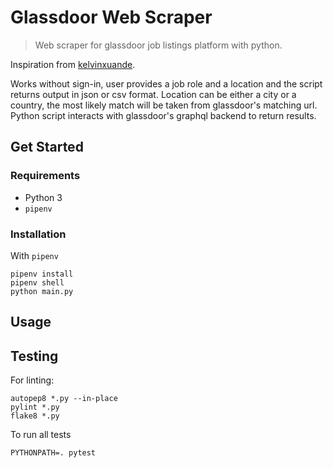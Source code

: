 # Glassdoor Web Scraper
> Web scraper for glassdoor job listings platform with python.

Inspiration from [kelvinxuande](https://github.com/kelvinxuande/glassdoor-scraper).

Works without sign-in, user provides a job role and a location and the script returns output in json or csv format.
Location can be either a city or a country, the most likely match will be taken from glassdoor's matching url.
Python script interacts with glassdoor's graphql backend to return results.

## Get Started

### Requirements

- Python 3
- `pipenv`

### Installation

With `pipenv`
```
pipenv install
pipenv shell
python main.py
```

## Usage

## Testing

For linting:
```
autopep8 *.py --in-place
pylint *.py
flake8 *.py
```

To run all tests
```
PYTHONPATH=. pytest
```